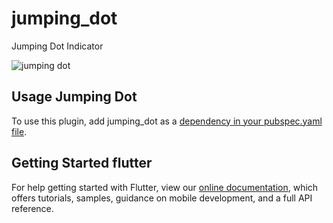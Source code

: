 # jumping_dot

Jumping Dot Indicator


![jumping dot](https://github.com/rezam92/jumping_dot/blob/main/example.gif)


## Usage Jumping Dot
To use this plugin, add jumping_dot as a [dependency in your pubspec.yaml file]('https://flutter.dev/platform-plugins').

## Getting Started flutter
For help getting started with Flutter, view our 
[online documentation](https://flutter.dev/docs), which offers tutorials, 
samples, guidance on mobile development, and a full API reference.

